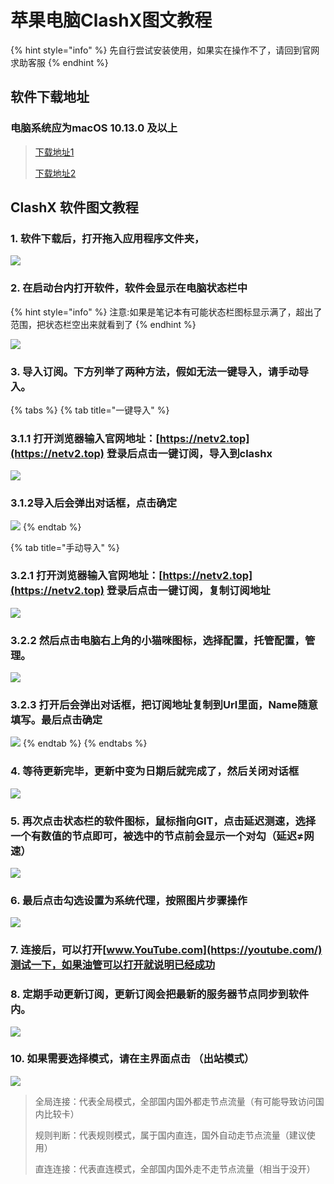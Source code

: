 # 苹果电脑ClashX图文教程

{% hint style="info" %}
先自行尝试安装使用，如果实在操作不了，请回到官网求助客服
{% endhint %}

## 软件下载地址

### 电脑系统应为macOS 10.13.0 及以上

> [下载地址1](https://pan.ututools.com/onedrive/01_%E8%BD%AF%E4%BB%B6/07_%E9%AD%94%E6%B3%95%E4%B8%8A%E7%BD%91/CLASH/ClashX%20%28pro%29.dmg)
>
> [下载地址2](https://airnet.lanzoui.com/irt92q8ke8b)

## ClashX 软件图文教程

### 1. 软件下载后，打开拖入应用程序文件夹，

![](../.gitbook/assets/xnip2021-02-28_16-59-11.png)

### 2. 在启动台内打开软件，软件会显示在电脑状态栏中

{% hint style="info" %}
注意:如果是笔记本有可能状态栏图标显示满了，超出了范围，把状态栏空出来就看到了
{% endhint %}

![](../.gitbook/assets/xnip2021-02-28_17-04-05%20%281%29.png)

### 3. 导入订阅。下方列举了两种方法，假如无法一键导入，请手动导入。

{% tabs %}
{% tab title="一键导入" %}
### 3.1.1 打开浏览器输入官网地址：[https://netv2.top](https://netv2.top) 登录后点击一键订阅，导入到clashx

![](../.gitbook/assets/aiiu8p.png)

### 3.1.2导入后会弹出对话框，点击确定

![](../.gitbook/assets/xnip2021-02-28_17-14-36.png)
{% endtab %}

{% tab title="手动导入" %}
### 3.2.1 打开浏览器输入官网地址：[https://netv2.top](https://netv2.top) 登录后点击一键订阅，复制订阅地址

![](../.gitbook/assets/image-1-dd.png)

### 3.2.2 然后点击电脑右上角的小猫咪图标，选择配置，托管配置，管理。

![](../.gitbook/assets/image.png)



### 3.2.3 打开后会弹出对话框，把订阅地址复制到Url里面，Name随意填写。最后点击确定

![](../.gitbook/assets/xnip2021-02-28_17-14-36.png)
{% endtab %}
{% endtabs %}

### 4. 等待更新完毕，更新中变为日期后就完成了，然后关闭对话框

![](../.gitbook/assets/xnip2021-02-28_17-17-21.png)

### 5. 再次点击状态栏的软件图标，鼠标指向GIT，点击延迟测速，选择一个有数值的节点即可，被选中的节点前会显示一个对勾（延迟≠网速）

![](../.gitbook/assets/xnip2021-02-28_17-22-48.png)

### 6. 最后点击勾选设置为系统代理，按照图片步骤操作

![](../.gitbook/assets/xnip2021-02-28_17-24-55.png)

### 7. 连接后，可以打开[www.YouTube.com](https://youtube.com/)测试一下，如果油管可以打开就说明已经成功

### 8. 定期手动更新订阅，更新订阅会把最新的服务器节点同步到软件内。

![](../.gitbook/assets/xnip2021-02-28_17-27-31.png)

### 10. 如果需要选择模式，请在主界面点击 （出站模式）

![](../.gitbook/assets/xnip2021-02-28_17-30-13.png)

> 全局连接：代表全局模式，全部国内国外都走节点流量（有可能导致访问国内比较卡）
>
> 规则判断：代表规则模式，属于国内直连，国外自动走节点流量（建议使用）
>
> 直连连接：代表直连模式，全部国内国外走不走节点流量（相当于没开）

